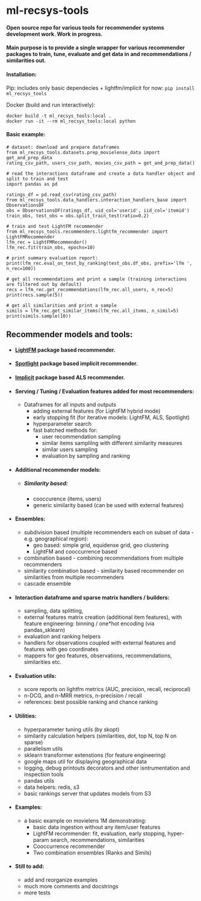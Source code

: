 # ml-recsys-tools

#### Open source repo for various tools for recommender systems development work. Work in progress.

#### Main purpose is to provide a single wrapper for various recommender packages to train, tune, evaluate and get data in and recommendations / similarities out.

#### Installation:
Pip: includes only basic dependecies + lightfm/implicit for now: `pip install ml_recsys_tools`

Docker (build and run interactively): 
```
docker build -t ml_recsys_tools:local .
docker run -it --rm ml_recsys_tools:local python
```     

#### Basic example:
    # dataset: download and prepare dataframes
    from ml_recsys_tools.datasets.prep_movielense_data import get_and_prep_data
    rating_csv_path, users_csv_path, movies_csv_path = get_and_prep_data()
    
    # read the interactions dataframe and create a data handler object and  split to train and test
    import pandas as pd
    
    ratings_df = pd.read_csv(rating_csv_path)
    from ml_recsys_tools.data_handlers.interaction_handlers_base import ObservationsDF    
    obs = ObservationsDF(ratings_df, uid_col='userid', iid_col='itemid')
    train_obs, test_obs = obs.split_train_test(ratio=0.2)
    
    # train and test LightFM recommender
    from ml_recsys_tools.recommenders.lightfm_recommender import LightFMRecommender    
    lfm_rec = LightFMRecommender()
    lfm_rec.fit(train_obs, epochs=10)
    
    # print summary evaluation report:
    print(lfm_rec.eval_on_test_by_ranking(test_obs.df_obs, prefix='lfm ', n_rec=100))
    
    # get all recommendations and print a sample (training interactions are filtered out by default)
    recs = lfm_rec.get_recommendations(lfm_rec.all_users, n_rec=5)
    print(recs.sample(5))
    
    # get all similarities and print a sample
    simils = lfm_rec.get_similar_items(lfm_rec.all_items, n_simil=5)
    print(simils.sample(10))


## Recommender models and tools:

* #### [LightFM](https://github.com/lyst/lightfm) package based recommender.
* #### [Spotlight](https://github.com/maciejkula/spotlight) package based implicit recommender.
* #### [Implicit](https://github.com/benfred/implicit) package based ALS recommender.
* #### Serving / Tuning / Evaluation features added for most recommenders:
    * Dataframes for all inputs and outputs
        * adding external features (for LightFM hybrid mode)
        * early stopping fit (for iterative models: LightFM, ALS, Spotlight)
        * hyperparameter search
        * fast batched methods for:
            * user recommendation sampling
            * similar items samplilng with different similarity measures
            * similar users sampling
            * evaluation by sampling and ranking      
                  
* #### Additional recommender models:
    * ##### Similarity based:
        * cooccurence (items, users)
        * generic similarity based (can be used with external features)  
              
* #### Ensembles:
    * subdivision based (multiple recommenders each on subset of data - e.g. geographical region):
        * geo based: simple grid, equidense grid, geo clustering
        * LightFM and cooccurrence based
    * combination based - combining recommendations from multiple recommenders
    * similarity combination based - similarity based recommender on similarities from multiple recommenders
    * cascade ensemble 
           
* #### Interaction dataframe and sparse matrix handlers / builders:
    * sampling, data splitting,
    * external features matrix creation (additional item features),
        with feature engineering: binning / one*hot encoding (via pandas_sklearn)
    * evaluation and ranking helpers
    * handlers for observations coupled with external features and features with geo coordinates
    * mappers for geo features, observations, recommendations, similarities etc.
        
* #### Evaluation utils:
    * score reports on lightfm metrics (AUC, precision, recall, reciprocal)
    * n-DCG, and n-MRR metrics, n-precision / recall
    * references: best possible ranking and chance ranking

* #### Utilities:
    * hyperparameter tuning utils (by skopt)
    * similarity calculation helpers (similarities, dot, top N, top N on sparse)
    * parallelism utils
    * sklearn transformer extenstions (for feature engineering)
    * google maps util for displaying geographical data
    * logging, debug printouts decorators and other isntrumentation and inspection tools
    * pandas utils
    * data helpers: redis, s3    
    * basic rankings server that updates models from S3 
 

* #### Examples:
    * a basic example on movielens 1M demonstrating:
        * basic data ingestion without any item/user features
        * LightFM recommender:
            fit, evaluation, early stopping,
            hyper-param search, recommendations, similarities
        * Cooccurrence recommender
        * Two combination ensembles (Ranks and Simils)

* #### Still to add:
    * add and reorganize examples 
    * much more comments and docstrings
    * more tests

